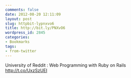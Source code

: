 ```yaml
---
comments: false
date: 2012-08-20 12:11:09
layout: post
slug: httpbit-lypnxvo6
title: http://bit.ly/PNXvO6
wordpress_id: 2845
categories:
- Bookmarks
tags:
- from-twitter
---
```


University of Reddit : Web Programming with Ruby on Rails http://t.co/UxzSzUEI
